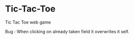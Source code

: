 # Tic-Tac-Toe
Tic Tac Toe web game

Bug : When clicking on already taken field it overwrites it self.
